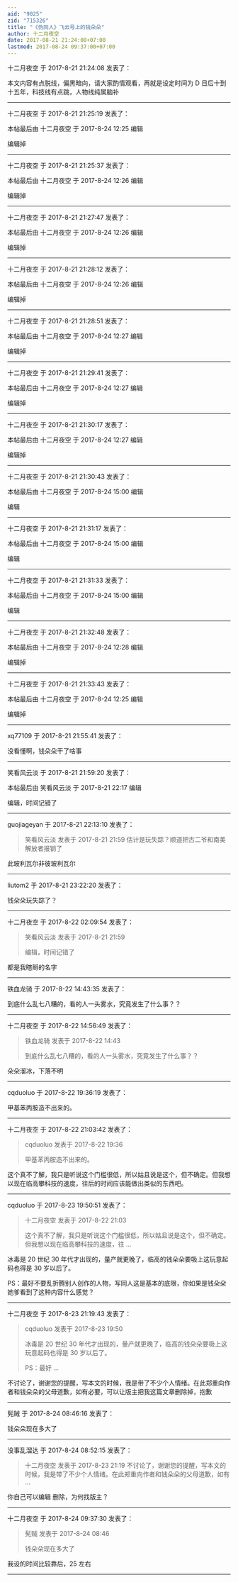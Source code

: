 ```yaml
---
aid: "9025"
zid: "715326"
title: "《伪同人》飞云号上的钱朵朵"
author: 十二月夜空
date: 2017-08-21 21:24:08+07:00
lastmod: 2017-08-24 09:37:00+07:00
---
```


十二月夜空 于 2017-8-21 21:24:08 发表了：

本文内容有点脱线，偏黑暗向，请大家酌情观看，再就是设定时间为 D 日后十到十五年，科技线有点跳，人物线纯属脑补

---

十二月夜空 于 2017-8-21 21:25:19 发表了：

本帖最后由 十二月夜空 于 2017-8-24 12:25 编辑

编辑掉

---

十二月夜空 于 2017-8-21 21:25:37 发表了：

本帖最后由 十二月夜空 于 2017-8-24 12:26 编辑

编辑掉

---

十二月夜空 于 2017-8-21 21:27:47 发表了：

本帖最后由 十二月夜空 于 2017-8-24 12:26 编辑

编辑掉

---

十二月夜空 于 2017-8-21 21:28:12 发表了：

本帖最后由 十二月夜空 于 2017-8-24 12:26 编辑

编辑掉

---

十二月夜空 于 2017-8-21 21:28:51 发表了：

本帖最后由 十二月夜空 于 2017-8-24 12:27 编辑

编辑掉

---

十二月夜空 于 2017-8-21 21:29:41 发表了：

本帖最后由 十二月夜空 于 2017-8-24 12:27 编辑

编辑掉

---

十二月夜空 于 2017-8-21 21:30:17 发表了：

本帖最后由 十二月夜空 于 2017-8-24 12:27 编辑

编辑掉

---

十二月夜空 于 2017-8-21 21:30:43 发表了：

本帖最后由 十二月夜空 于 2017-8-24 15:00 编辑

编辑

---

十二月夜空 于 2017-8-21 21:31:17 发表了：

本帖最后由 十二月夜空 于 2017-8-24 15:00 编辑

编辑

---

十二月夜空 于 2017-8-21 21:31:33 发表了：

本帖最后由 十二月夜空 于 2017-8-24 15:00 编辑

编辑

---

十二月夜空 于 2017-8-21 21:32:48 发表了：

本帖最后由 十二月夜空 于 2017-8-24 12:28 编辑

编辑掉

---

十二月夜空 于 2017-8-21 21:33:43 发表了：

本帖最后由 十二月夜空 于 2017-8-24 12:25 编辑

编辑掉

---

xq77109 于 2017-8-21 21:55:41 发表了：

没看懂啊，钱朵朵干了啥事

---

笑看风云淡 于 2017-8-21 21:59:20 发表了：

本帖最后由 笑看风云淡 于 2017-8-21 22:17 编辑

编辑，时间记错了

---

guojiageyan 于 2017-8-21 22:13:10 发表了：

> 笑看风云淡 发表于 2017-8-21 21:59 估计是玩失踪？顺道把古二爷和南美解放者报销了

此玻利瓦尔非彼玻利瓦尔

---

liutom2 于 2017-8-21 23:22:20 发表了：

钱朵朵玩失踪了？

---

十二月夜空 于 2017-8-22 02:09:54 发表了：

> 笑看风云淡 发表于 2017-8-21 21:59
>
> 编辑，时间记错了

都是我瞎掰的名字

---

铁血龙骑 于 2017-8-22 14:43:35 发表了：

到底什么乱七八糟的，看的人一头雾水，究竟发生了什么事？？

---

十二月夜空 于 2017-8-22 14:56:49 发表了：

> 铁血龙骑 发表于 2017-8-22 14:43
>
> 到底什么乱七八糟的，看的人一头雾水，究竟发生了什么事？？

朵朵溜冰，下落不明

---

cqduoluo 于 2017-8-22 19:36:19 发表了：

甲基苯丙胺造不出来的。

---

十二月夜空 于 2017-8-22 21:03:42 发表了：

> cqduoluo 发表于 2017-8-22 19:36
>
> 甲基苯丙胺造不出来的。

这个真不了解，我只是听说这个门槛很低，所以姑且说是这个，但不确定。但我想以现在临高攀科技的速度，往后的时间应该能做出类似的东西吧。

---

cqduoluo 于 2017-8-23 19:50:51 发表了：

> 十二月夜空 发表于 2017-8-22 21:03
>
> 这个真不了解，我只是听说这个门槛很低，所以姑且说是这个，但不确定。但我想以现在临高攀科技的速度，往 ...

冰毒是 20 世纪 30 年代才出现的，量产就更晚了，临高的钱朵朵要吸上这玩意起码也得是 30 岁以后了。

PS：最好不要乱折腾别人创作的人物，写同人这是基本的底限，你如果是钱朵朵她爹看到了这种内容什么感觉？

---

十二月夜空 于 2017-8-23 21:19:43 发表了：

> cqduoluo 发表于 2017-8-23 19:50
>
> 冰毒是 20 世纪 30 年代才出现的，量产就更晚了，临高的钱朵朵要吸上这玩意起码也得是 30 岁以后了。
>
> PS：最好 ...

不讨论了，谢谢您的提醒，写本文的时候，我是带了不少个人情绪。在此郑重向作者和钱朵朵的父母道歉，如有必要，可以让版主把我这篇文章删除掉，抱歉

---

髡贼 于 2017-8-24 08:46:16 发表了：

钱朵朵现在多大了

---

没事乱溜达 于 2017-8-24 08:52:15 发表了：

> 十二月夜空 发表于 2017-8-23 21:19 不讨论了，谢谢您的提醒，写本文的时候，我是带了不少个人情绪。在此郑重向作者和钱朵朵的父母道歉，如有 ...

你自己可以编辑 删除，为何找版主？

---

十二月夜空 于 2017-8-24 09:37:30 发表了：

> 髡贼 发表于 2017-8-24 08:46
>
> 钱朵朵现在多大了

我设的时间比较靠后，25 左右

---

